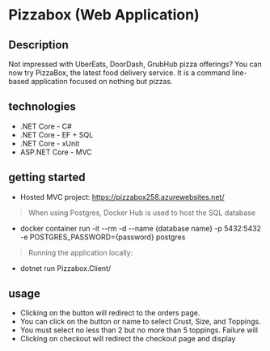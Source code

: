 # Pizzabox (Web Application)

## Description
Not impressed with UberEats, DoorDash, GrubHub pizza offerings?
You can now try PizzaBox, the latest food delivery service. 
It is a command line-based application focused on nothing but pizzas.

## technologies

+ .NET Core - C#
+ .NET Core - EF + SQL
+ .NET Core - xUnit
+ ASP.NET Core - MVC
    
## getting started
* Hosted MVC project: https://pizzabox258.azurewebsites.net/
> When using Postgres, Docker Hub is used to host the SQL database
* docker container run -it --rm -d --name {database name} -p 5432:5432 -e POSTGRES_PASSWORD={password} postgres
> Running the application locally: 
* dotnet run Pizzabox.Client/

## usage
* Clicking on the button will redirect to the orders page.  
* You can click on the button or name to select Crust, Size, and Toppings.  
* You must select no less than 2 but no more than 5 toppings.  Failure will 
* Clicking on checkout will redirect the checkout page and display 

